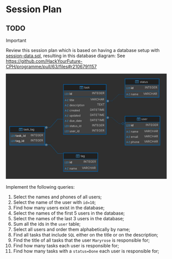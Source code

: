 # Session Plan

## TODO

> [!IMPORTANT]
> Review this session plan which is based on having a database setup with [session-data.sql](assets/session-data.sql), resulting in this database diagram:
> See <https://github.com/HackYourFuture-CPH/programme/pull/63/files#r2106791157>

![Database Diagram](assets/database-diagram.jpg)

Implement the following queries:

1. Select the names and phones of all users;
2. Select the name of the user with `id=10`;
3. Find how many users exist in the database;
4. Select the names of the first 5 users in the database;
5. Select the names of the last 3 users in the database;
6. Sum all the ids in the `user` table;
7. Select all users and order them alphabetically by name;
8. Find all tasks that include `SQL` either on the title or on the description;
9. Find the title of all tasks that the user `Maryrose` is responsible for;
10. Find how many tasks each user is responsible for;
11. Find how many tasks with a `status=Done` each user is responsible for;
